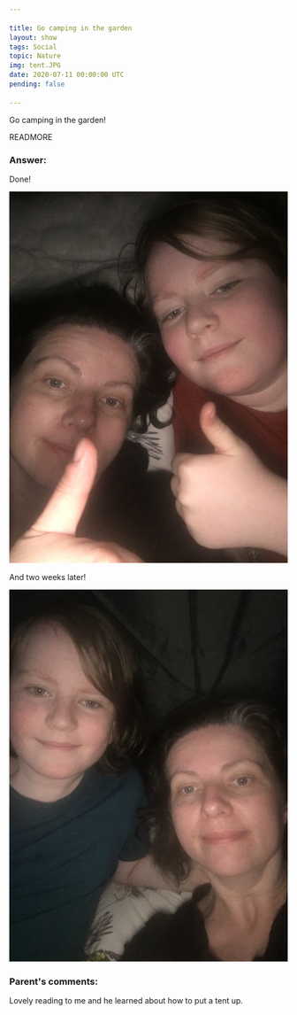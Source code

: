 ```yaml
---

title: Go camping in the garden
layout: show
tags: Social
topic: Nature
img: tent.JPG
date: 2020-07-11 00:00:00 UTC
pending: false

---
```


Go camping in the garden!

READMORE

### Answer:

Done!

![](images/tent.JPG)

And two weeks later!

![](images/tent1.JPG)

### Parent's comments:

Lovely reading to me and he learned about how to put a tent up.
